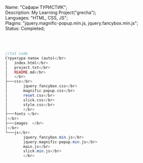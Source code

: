 Name: "Сафари ТУРИСТИК";</br>
Description: My Learning Project("grecha");</br>
Languages: "HTML, CSS, JS";</br>
Plagins: "jquery.magnific-popup.min.js, jquery.fancybox.min.js";</br>
Status: Completed;</br>
</br>
</br>
</br>
```php
//txt code
Структура папок (auto)</br>
│   index.html</br>
│   project.txt</br>
│   README.md</br>
│   </br>
├───css</br>
│       jquery.fancybox.css</br>
│       magnific-popup.css</br>
│       reset.css</br>
│       slick.css</br>
│       style.css</br>
│       </br>
├───fonts </br>
│</br>
├───images  </br>
│</br>
└───js</br>
        jquery.fancybox.min.js</br>
        jquery.magnific-popup.min.js</br>
        main.js</br>
        slick.min.js</br>
        </br>
